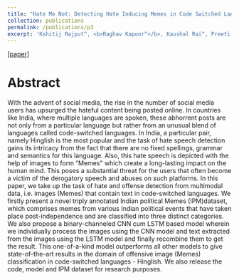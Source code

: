```yaml
---
title: "Hate Me Not: Detecting Hate Inducing Memes in Code Switched Languages"
collection: publications
permalink: /publications/p3
excerpt: 'Kshitij Rajput^, <b>Raghav Kapoor^</b>, Kaushal Rai^, Preeti Kaur.<br />^ Denotes equal contribution.<br />Americas Conference on Information Systems [2022]'
---
```


[[paper]](https://arxiv.org/pdf/2204.11356.pdf)

Abstract
======

With the advent of social media, the rise in the number of social media users has upsurged the hateful content being posted online. In countries like India, where multiple languages are spoken, these abhorrent posts are not only from a particular language but rather from an unusual blend of languages called code-switched languages. In India, a particular pair, namely Hinglish is the most popular and the task of hate speech detection gains its intricacy from the fact that there are no fixed spellings, grammar and semantics for this language. Also, this hate speech is depicted with the help of images to form “Memes" which create a long-lasting impact on the human mind. This poses a substantial threat for the users that often become a victim of the derogatory speech and abuses on such platforms. In this paper, we take up the task of hate and offense detection from multimodal data, i.e. images (Memes) that contain text in code-switched languages. We firstly present a novel triply annotated Indian political Memes (IPM)dataset, which comprises memes from various Indian political events that have taken place post-independence and are classified into three distinct categories. We also propose a binary-channeled CNN cum LSTM based model wherein we individually process the images using the CNN model and text extracted from the images using the LSTM model and finally recombine them to get the result. This one-of-a-kind model outperforms all other models to give state-of-the-art results in the domain of offensive image (Memes) classification in code-switched languages - Hinglish. We also release the code, model and IPM dataset for research purposes.